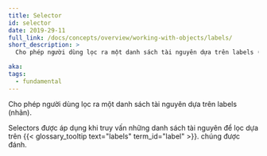 ```yaml
---
title: Selector
id: selector
date: 2019-29-11
full_link: /docs/concepts/overview/working-with-objects/labels/
short_description: >
  Cho phép người dùng lọc ra một danh sách tài nguyên dựa trên labels (nhãn).

aka:
tags:
  - fundamental
---
```


Cho phép người dùng lọc ra một danh sách tài nguyên dựa trên labels (nhãn).

<!--more-->

Selectors được áp dụng khi truy vấn những danh sách tài nguyên để lọc dựa trên {{< glossary_tooltip text="labels" term_id="label" >}}. chúng được đánh.
